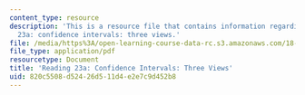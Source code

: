 ```yaml
---
content_type: resource
description: 'This is a resource file that contains information regarding reading
  23a: confidence intervals: three views.'
file: /media/https%3A/open-learning-course-data-rc.s3.amazonaws.com/18-05-introduction-to-probability-and-statistics-spring-2014/820c5508d52426d511d4e2e7c9d452b8_MIT18_05S14_Reading23a.pdf
file_type: application/pdf
resourcetype: Document
title: 'Reading 23a: Confidence Intervals: Three Views'
uid: 820c5508-d524-26d5-11d4-e2e7c9d452b8
---
```

